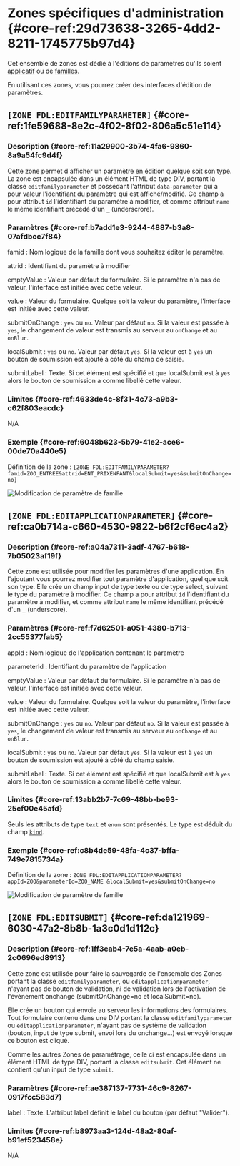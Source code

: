 # Zones spécifiques d'administration {#core-ref:29d73638-3265-4dd2-8211-1745775b97d4}

Cet ensemble de zones est dédié à l'éditions de paramètres qu'ils soient 
[applicatif][param_app] ou de [familles][param_fam].

En utilisant ces zones, vous pourrez créer des interfaces d'édition de paramètres.

## `[ZONE FDL:EDITFAMILYPARAMETER]` {#core-ref:1fe59688-8e2c-4f02-8f02-806a5c51e114}

### Description {#core-ref:11a29900-3b74-4fa6-9860-8a9a54fc9d4f}

Cette zone permet d'afficher un paramètre en édition quelque soit son type. La
zone est encapsulée dans un élément HTML de type DIV, portant la classe
`editfamilyparameter` et possédant l'attribut `data-parameter` qui a pour
valeur l'identifiant du paramètre qui est affiché/modifié. Ce champ a pour
attribut `id` l'identifiant du paramètre à modifier, et comme attribut `name`
le même identifiant précédé d'un `_` (underscrore).

### Paramètres {#core-ref:b7add1e3-9244-4887-b3a8-07afdbcc7f84}

famid
:   Nom logique de la famille dont vous souhaitez éditer le paramètre.

attrid
:   Identifiant du paramètre à modifier

emptyValue
:   Valeur par défaut du formulaire. Si le paramètre n'a pas de valeur, l'interface
    est initiée avec cette valeur.

value
:   Valeur du formulaire. Quelque soit la valeur du paramètre, l'interface est 
    initiée avec cette valeur.

submitOnChange
:   `yes` ou `no`. Valeur par défaut `no`. Si la valeur est passée à `yes`, le 
    changement de valeur est transmis au serveur au `onChange` et au `onBlur`.

localSubmit
:   `yes` ou `no`. Valeur par défaut `yes`. Si la valeur est à `yes` un bouton 
    de soumission est ajouté à côté du champ de saisie.

submitLabel
:   Texte. Si cet élément est spécifié et que localSubmit est à `yes` alors
    le bouton de soumission a comme libellé cette valeur.

### Limites {#core-ref:4633de4c-8f31-4c73-a9b3-c62f803eacdc}

N/A

### Exemple {#core-ref:6048b623-5b79-41e2-ace6-00de70a440e5}

Définition de la zone : `[ZONE FDL:EDITFAMILYPARAMETER?famid=ZOO_ENTREE&attrid=ENT_PRIXENFANT&localSubmit=yes&submitOnChange=no]`

![ Modification de paramètre de famille ](images/zones_actions/zone_family_edit.png)

## `[ZONE FDL:EDITAPPLICATIONPARAMETER]` {#core-ref:ca0b714a-c660-4530-9822-b6f2cf6ec4a2}

### Description {#core-ref:a04a7311-3adf-4767-b618-7b05023af19f}

Cette zone est utilisée pour modifier les paramètres d'une application. En
l'ajoutant vous pourrez modifier tout paramètre d'application, quel que soit
son type. Elle crée un champ input de type texte ou de type select, suivant le
type du paramètre à modifier. Ce champ a pour attribut `id` l'identifiant du
paramètre à modifier, et comme attribut `name` le même identifiant précédé
d'un `_` (underscore).

### Paramètres {#core-ref:f7d62501-a051-4380-b713-2cc55377fab5}

appId
:   Nom logique de l'application contenant le paramètre

parameterId
:   Identifiant du paramètre de l'application

emptyValue
:   Valeur par défaut du formulaire. Si le paramètre n'a pas de valeur, l'interface
    est initiée avec cette valeur.

value
:   Valeur du formulaire. Quelque soit la valeur du paramètre, l'interface est 
    initiée avec cette valeur.

submitOnChange
:   `yes` ou `no`. Valeur par défaut `no`. Si la valeur est passée à `yes`, le 
    changement de valeur est transmis au serveur au `onChange` et au `onBlur`.

localSubmit
:   `yes` ou `no`. Valeur par défaut `yes`. Si la valeur est à `yes` un bouton 
    de soumission est ajouté à côté du champ saisie.

submitLabel
:   Texte. Si cet élément est spécifié et que localSubmit est à `yes` alors
    le bouton de soumission a comme libellé cette valeur.

### Limites {#core-ref:13abb2b7-7c69-48bb-be93-25cf00e45afd}

Seuls les attributs de type `text` et `enum` sont présentés.
Le type est déduit du champ [`kind`][paramdef].

### Exemple {#core-ref:c8b4de59-48fa-4c37-bffa-749e7815734a}

Définition de la zone : `ZONE FDL:EDITAPPLICATIONPARAMETER?appId=ZOO&parameterId=ZOO_NAME
&localSubmit=yes&submitOnChange=no`

![ Modification de paramètre de famille ](images/zones_actions/zone_application_edit.png)

## `[ZONE FDL:EDITSUBMIT]` {#core-ref:da121969-6030-47a2-8b8b-1a3c0d1d112c}

### Description {#core-ref:1ff3eab4-7e5a-4aab-a0eb-2c0696ed8913}

Cette zone est utilisée pour faire la sauvegarde de l'ensemble des Zones portant
la classe `editfamilyparameter`, ou `editapplicationparameter`, n'ayant pas de
bouton de validation, ni de validation lors de l'activation de l'événement
onchange (submitOnChange=no et localSubmit=no).

Elle crée un bouton qui envoie au serveur les informations des formulaires.
Tout formulaire contenu dans une DIV portant la classe `editfamilyparameter`
ou `editapplicationparameter`, n'ayant pas de système de validation (bouton,
input de type submit, envoi lors du onchange...) est envoyé lorsque ce bouton
est cliqué.

Comme les autres Zones de paramétrage, celle ci est encapsulée dans un élément
HTML de type DIV, portant la classe `editsubmit`. Cet élément ne contient
qu'un input de type `submit`.

### Paramètres {#core-ref:ae387137-7731-46c9-8267-0917fcc583d7}

label
:    Texte. L'attribut label définit le label du bouton (par défaut "Valider").

### Limites {#core-ref:b8973aa3-124d-48a2-80af-b91ef523458e}

N/A

<!-- link -->

[param_app]:        #core-ref:1c9a8c60-f102-4ff3-951b-a6faefcaf99f
[param_fam]:        #core-ref:4595c8e7-5002-4dbc-b6bb-882b4123efd8
[paramdef]:         #core-ref:8930140d-16f7-4bba-b989-c04add9c9e87